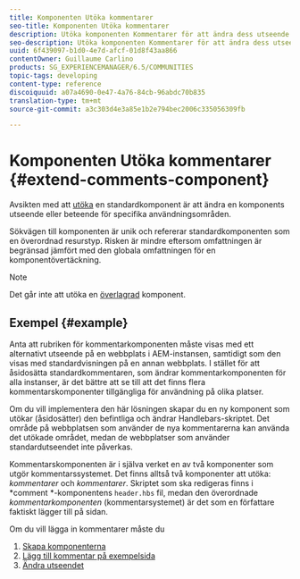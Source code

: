 ```yaml
---
title: Komponenten Utöka kommentarer
seo-title: Komponenten Utöka kommentarer
description: Utöka komponenten Kommentarer för att ändra dess utseende eller beteende för specifika användningsområden
seo-description: Utöka komponenten Kommentarer för att ändra dess utseende eller beteende för specifika användningsområden
uuid: 6f439097-b1d0-4e7d-afcf-01d8f43aa866
contentOwner: Guillaume Carlino
products: SG_EXPERIENCEMANAGER/6.5/COMMUNITIES
topic-tags: developing
content-type: reference
discoiquuid: a07a4690-0e47-4a76-84cb-96abdc70b835
translation-type: tm+mt
source-git-commit: a3c303d4e3a85e1b2e794bec2006c335056309fb

---
```



# Komponenten Utöka kommentarer {#extend-comments-component}

Avsikten med att [utöka](client-customize.md#extensions) en standardkomponent är att ändra en komponents utseende eller beteende för specifika användningsområden.

Sökvägen till komponenten är unik och refererar standardkomponenten som en överordnad resurstyp. Risken är mindre eftersom omfattningen är begränsad jämfört med den globala omfattningen för en komponentövertäckning.

>[!NOTE]
>
>Det går inte att utöka en [överlagrad](client-customize.md#overlays) komponent.

## Exempel {#example}

Anta att rubriken för kommentarkomponenten måste visas med ett alternativt utseende på en webbplats i AEM-instansen, samtidigt som den visas med standardvisningen på en annan webbplats. I stället för att åsidosätta standardkommentaren, som ändrar kommentarkomponenten för alla instanser, är det bättre att se till att det finns flera kommentarskomponenter tillgängliga för användning på olika platser.

Om du vill implementera den här lösningen skapar du en ny komponent som utökar (åsidosätter) den befintliga och ändrar Handlebars-skriptet. Det område på webbplatsen som använder de nya kommentarerna kan använda det utökade området, medan de webbplatser som använder standardutseendet inte påverkas.

Kommentarskomponenten är i själva verket en av två komponenter som utgör kommentarssystemet. Det finns alltså två komponenter att utöka: *kommentarer* och *kommentarer*. Skriptet som ska redigeras finns i *comment *-komponentens `header.hbs` fil, medan den överordnade *kommentarkomponenten* (kommentarsystemet) är det som en författare faktiskt lägger till på sidan.

Om du vill lägga in kommentarer måste du

1. [Skapa komponenterna](extend-create-components.md)
1. [Lägg till kommentar på exempelsida](extend-sample-page.md)
1. [Ändra utseendet](extend-alter-appearance.md)

